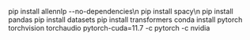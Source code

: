 pip install allennlp --no-dependencies\n
pip install spacy\n
pip install pandas
pip install datasets
pip install transformers
conda install pytorch torchvision torchaudio pytorch-cuda=11.7 -c pytorch -c nvidia
